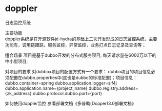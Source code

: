 # doppler
日志监控系统

主要功能<br>
doppler系统是在开源软件jd-hydra的基础上二次开发形成的日志监控系统，主要功能有，调用链跟踪，服务监控，异常监控，业务打点日志记录及查询等；

适合场景
项目是基于dubbo开发的分布式服务项目;
每天请求量在6000万以下的中小型项目;

对项目的要求
对dubbox项目的配置方式有一个要求：
	dubbo项目的项目信息必须配置在dubbo.properties中(这也是dubbo的标准配置)；项目信息：
		dubbo.container=spring
		dubbo.application.logger=slf4j
		dubbo.application.name={project_name}
		dubbo.registry.address={zk_address}
		dubbo.protocol.dubbo.port={port}

如何使用doppler监控
参看部署文档《多普勒(Dopper)3.0部署文档》


	
